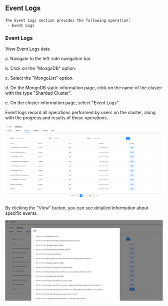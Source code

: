 ## Event Logs

```
The Event Logs section provides the following operation:
 - Event Logs
```

### Event Logs

View Event Logs data

a. Navigate to the left-side navigation bar.

b. Click on the "MongoDB" option.

c. Select the "MongoList" option.

d. On the MongoDB static information page, click on the name of the cluster with the type "Sharded Cluster".

e. On the cluster information page, select "Event Logs".

Event logs record all operations performed by users on the cluster, along with the progress and results of those operations.

![image-20220722143045389](../../../../../../images/whalealPlatformImages/MongoDB_Sharding_EventLogs.png)

By clicking the "View" button, you can see detailed information about specific events.

![image-20220722143147281](../../../../../../images/whalealPlatformImages/MongoDB_Sharding_EventLogs2.png)